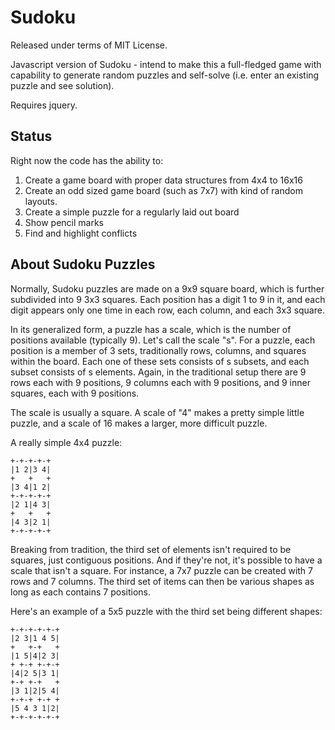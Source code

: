 Sudoku
======

Released under terms of MIT License.

Javascript version of Sudoku - intend to make this a full-fledged game
with capability to generate random puzzles and self-solve (i.e. enter an
existing puzzle and see solution).

Requires jquery.


Status
------

Right now the code has the ability to:

1. Create a game board with proper data structures from 4x4 to 16x16
2. Create an odd sized game board (such as 7x7) with kind of random
   layouts.
3. Create a simple puzzle for a regularly laid out board
4. Show pencil marks
5. Find and highlight conflicts


About Sudoku Puzzles
--------------------

Normally, Sudoku puzzles are made on a 9x9 square board, which is
further subdivided into 9 3x3 squares.  Each position has a digit 1
to 9 in it, and each digit appears only one time in each row, each
column, and each 3x3 square.

In its generalized form, a puzzle has a scale, which is the number of
positions available (typically 9).  Let's call the scale "s".  For a
puzzle, each position is a member of 3 sets, traditionally rows,
columns, and squares within the board. Each one of these sets consists
of s subsets, and each subset consists of s elements.  Again, in the
traditional setup there are 9 rows each with 9 positions, 9 columns each
with 9 positions, and 9 inner squares, each with 9 positions.

The scale is usually a square.  A scale of "4" makes a pretty simple
little puzzle, and a scale of 16 makes a larger, more difficult puzzle.

A really simple 4x4 puzzle:

    +-+-+-+-+
    |1 2|3 4|
    +   +   +
    |3 4|1 2|
    +-+-+-+-+
    |2 1|4 3|
    +   +   +
    |4 3|2 1|
    +-+-+-+-+

Breaking from tradition, the third set of elements isn't required to be
squares, just contiguous positions.  And if they're not, it's possible
to have a scale that isn't a square.  For instance, a 7x7 puzzle can be
created with 7 rows and 7 columns.  The third set of items can then be
various shapes as long as each contains 7 positions.

Here's an example of a 5x5 puzzle with the third set being different
shapes:

    +-+-+-+-+-+
    |2 3|1 4 5|
    +   +-+   +
    |1 5|4|2 3|
    + +-+ +-+-+
    |4|2 5|3 1|
    +-+ +-+   +
    |3 1|2|5 4|
    +-+-+ +-+ +
    |5 4 3 1|2|
    +-+-+-+-+-+


